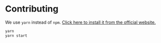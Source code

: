 # Contributing

We use `yarn` instead of `npm`. [Click here to install it from the official website.](https://yarnpkg.com/lang/en/docs/install/)

```bash
yarn
yarn start
```
